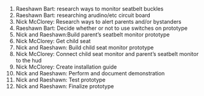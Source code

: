 1. Raeshawn Bart: research ways to monitor seatbelt buckles
2. Raeshawn Bart: researching arudino/etc circuit board 
3. Nick McClorey: Research ways to alert parents and/or bystanders
4. Raeshawn Bart: Decide whether or not to use switches on prototype 
5. Nick and Raeshawn:Build parent’s seatbelt monitor prototype
6. Nick McClorey: Get child seat
7. Nick and Raeshawn: Build child seat monitor prototype
8. Nick McClorey: Connect child seat monitor and parent’s seatbelt monitor to the hud
9. Nick McClorey: Create installation guide
10. Nick and Raeshawn: Perform and document demonstration
11. Nick and Raeshawn: Test prototype 
12. Nick and Raeshawn:  Finalize prototype 
